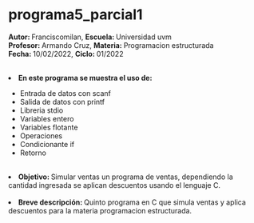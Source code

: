 # programa5_parcial1

<b>Autor: </b>Franciscomilan, <b>Escuela: </b>Universidad uvm<br>
 <b>Profesor: </b>Armando Cruz, <b>Materia: </b>Programacion estructurada<br>
 <b>Fecha: </b>10/02/2022, <b>Ciclo: </b>01/2022<br>
 <br>
 <li><b>En este programa se muestra el uso de: </b></li>
 <ul>
 	 <li> Entrada de datos con scanf</li>
	 <li> Salida de datos con printf </li>
	<li> Libreria stdio </li>
 	<li>	Variables entero </li>
 <li> Variables flotante </li>
 <li> Operaciones </li>
 <li> Condicionante if </li>
	<li> Retorno </li>
 </ul>
 <br>
 <li><b>Objetivo: </b> Simular ventas un programa de ventas, dependiendo la cantidad ingresada se aplican descuentos usando el lenguaje C. </li>
 <br>
<li><b>Breve descripción: </b>Quinto programa en C que simula ventas y aplica descuentos para la materia programacion estructurada. </li>
 
